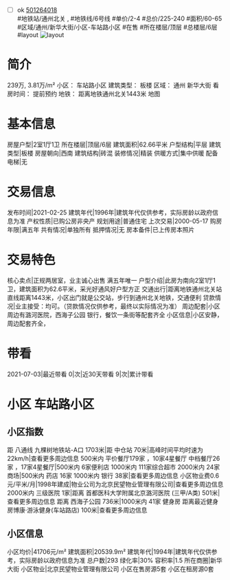 - [ ] ok [501264018](https://bj.5i5j.com/ershoufang/501264018.html)  
 #地铁站/通州北关 ,  #地铁线/6号线
#单价/2-4 #总价/225-240 #面积/60-65   #区域/通州/新华大街/小区-车站路小区 #在售 #所在楼层/顶层 #总楼层/6层 #layout 
![layout](http://image2a.5i5j.com/bdir/layout/565084.jpg_P5.jpg) 
# 简介 
 239万,  3.81万/m² 
小区： 车站路小区
建筑类型： 板楼
区域： 通州 新华大街
看房时间： 提前预约
地铁： 距离地铁通州北关1443米 地图
# 基本信息 
 房屋户型|2室1厅1卫
所在楼层|顶层/6层
建筑面积|62.66平米
户型结构|平层
建筑类型|板楼
房屋朝向|西南
建筑结构|砖混
装修情况|精装
供暖方式|集中供暖
配备电梯|无
# 交易信息 
 发布时间|2021-02-25
建筑年代|1996年|建筑年代仅供参考，实际房龄以政府信息为准
产权性质|已购公房非央产
规划用途|普通住宅
上次交易|2000-05-17
购房年限|满五年
共有情况|单独所有
抵押情况|无
房本备件|已上传房本照片
# 交易特色 
 核心卖点|正规两居室，业主诚心出售 满五年唯一
户型介绍|此房为南向2室1厅1卫，建筑面积为62.6平米，采光好通风好户型方正
交通出行|距离地铁通州北关站直线距离1443米，小区出门就是公交站，步行到通州北关地铁，交通便利
贷款情况|业主接受：均可。（贷款情况仅供参考，最终以实际情况为准）
周边配套|小区周边有潞河医院，西海子公园 银行，餐饮一条街等配套齐全
小区信息|小区安静，周边配套齐全，
# 带看 
 2021-07-03|最近带看	 0|次|近30天带看	 9|次|累计带看
# 小区 车站路小区
## 小区指数 
 距 八通线 九棵树地铁站-A口 1703米|距 中仓站 70米|高峰时间平均时速为22km/h|查看更多周边信息
500米内 平价餐厅179家 ，10家4星餐厅
中档餐厅26家 ，17家4星餐厅|500米内 6家便利店
1000米内 111家综合超市
2000米内 24家商场|500米内 药店 16家
1000米内 银行 38家|查看更多周边信息
小区物业费0.6元/平米/月|1998年建成|物业公司为北京民望物业管理有限公司|查看更多周边信息
2000米内 三级医院 1家|距离 首都医科大学附属北京潞河医院 (三甲/A类) 501米|查看更多周边信息
距离 西海子公园 736米|1000米内 41家 健身房
距离最近健身房博康·游泳健身(车站路店) 100米|查看更多周边信息
## 小区信息 
 小区均价|41706元/m²
建筑面积|20539.9m²
建筑年代|1994年|建筑年代仅供参考，实际房龄以政府信息为准
总户数|293
绿化率|30%
容积率|1.5
所在商圈|新华大街
小区物业|北京民望物业管理有限公司
小区在售房源5套
小区在租房源0套
